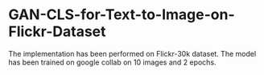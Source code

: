# GAN-CLS-for-Text-to-Image-on-Flickr-Dataset

The implementation has been performed on Flickr-30k dataset. The model has been trained on google collab on 10 images and 2 epochs.
